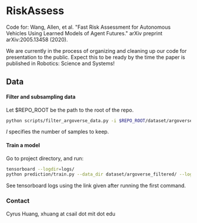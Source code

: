 # RiskAssess
Code for:
Wang, Allen, et al. "Fast Risk Assessment for Autonomous Vehicles Using Learned Models of Agent Futures." arXiv preprint arXiv:2005.13458 (2020).

We are currently in the process of organizing and cleaning up our code for presentation to the public. Expect this to be ready by the time the paper is published in Robotics: Science and Systems!

## Data
#### Filter and subsampling data
Let $REPO_ROOT be the path to the root of the repo.
```bash
python scripts/filter_argoverse_data.py -i $REPO_ROOT/dataset/argoverse_raw/forecasting_sample/data/ -o $REPO_ROOT/dataset/argoverse_filtered -l 500
```
*l* specifies the number of samples to keep.

#### Train a model
Go to project directory, and run:
```bash
tensorboard --logdir=logs/
python prediction/train.py --data_dir dataset/argoverse_filtered/ --log_dir=logs/
```
See tensorboard logs using the link given after running the first command.

### Contact
Cyrus Huang, xhuang at csail dot mit dot edu